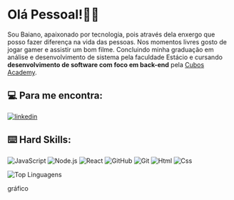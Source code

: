 # Olá Pessoal!:ok_man:

Sou Baiano, apaixonado por tecnologia, pois através dela enxergo que posso fazer diferença na vida das pessoas.
Nos momentos livres gosto de jogar gamer e assistir um bom filme.
Concluindo minha graduação em análise e desenvolvimento de sistema pela faculdade Estácio e cursando **desenvolvimento de software com foco em back-end** pela [Cubos Academy](https://cubos.academy/). 

## :computer: Para me encontra: 
[![linkedin](https://img.shields.io/badge/LinkedIn-0077B5?style=for-the-badge&logo=linkedin&logoColor=white)](https://www.linkedin.com/in/franklin-melo83/)

## :keyboard: Hard Skills: 
![JavaScript](https://img.shields.io/badge/JavaScript-323330?style=for-the-badge&logo=javascript&logoColor=F7DF1E) ![Node.js](https://img.shields.io/badge/Node%20js-339933?style=for-the-badge&logo=nodedotjs&logoColor=white) ![React](https://img.shields.io/badge/React-20232A?style=for-the-badge&logo=react&logoColor=61DAFB) ![GitHub](https://img.shields.io/badge/GitHub-100000?style=for-the-badge&logo=github&logoColor=white) ![Git](https://img.shields.io/badge/GIT-E44C30?style=for-the-badge&logo=git&logoColor=white) ![Html](https://img.shields.io/badge/HTML5-E34F26?style=for-the-badge&logo=html5&logoColor=white) ![Css](https://img.shields.io/badge/CSS3-1572B6?style=for-the-badge&logo=css3&logoColor=white)

![Top Linguagens](https://github-readme-stats.vercel.app/api/top-langs/?username=Franklin-Melo&theme=tokyonight&custom_title=Top%20%Linguagens)

gráfico
